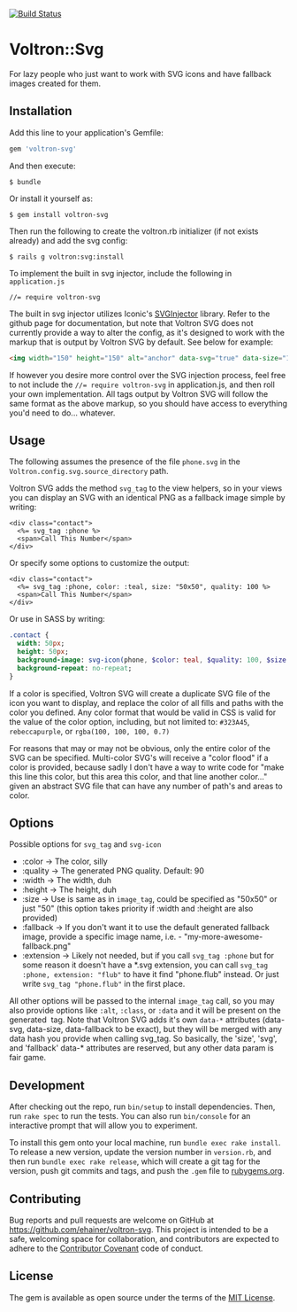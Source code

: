 [![Build Status](https://travis-ci.org/ehainer/voltron-svg.svg?branch=master)](https://travis-ci.org/ehainer/voltron-svg)

# Voltron::Svg

For lazy people who just want to work with SVG icons and have fallback images created for them.

## Installation

Add this line to your application's Gemfile:

```ruby
gem 'voltron-svg'
```

And then execute:

    $ bundle

Or install it yourself as:

    $ gem install voltron-svg

Then run the following to create the voltron.rb initializer (if not exists already) and add the svg config:

    $ rails g voltron:svg:install

To implement the built in svg injector, include the following in `application.js`

```
//= require voltron-svg
```

The built in svg injector utilizes Iconic's [SVGInjector](https://github.com/iconic/SVGInjector) library. Refer to the github page for documentation, but note that Voltron SVG does not currently provide a way to alter the config, as it's designed to work with the markup that is output by Voltron SVG by default. See below for example:

```html
<img width="150" height="150" alt="anchor" data-svg="true" data-size="150x150" data-fallback="/assets/anchor.150x150.TEAL-8cf90f05009ceff4967786502d3c840ef14a79dcb40fa84b156c8ec94e35dfeb.png" src="/assets/anchor.TEAL-f982442b37f0c6c919e15d015d1d0ed9e8c4647116ae4a849ce48b9f7e315c13.svg">
```

If however you desire more control over the SVG injection process, feel free to not include the `//= require voltron-svg` in application.js, and then roll your own implementation. All tags output by Voltron SVG will follow the same format as the above markup, so you should have access to everything you'd need to do... whatever.

## Usage

The following assumes the presence of the file `phone.svg` in the `Voltron.config.svg.source_directory` path.

Voltron SVG adds the method `svg_tag` to the view helpers, so in your views you can display an SVG with an identical PNG as a fallback image simple by writing:

```erb
<div class="contact">
  <%= svg_tag :phone %>
  <span>Call This Number</span>
</div>
```

Or specify some options to customize the output:

```erb
<div class="contact">
  <%= svg_tag :phone, color: :teal, size: "50x50", quality: 100 %>
  <span>Call This Number</span>
</div>
```

Or use in SASS by writing:

```sass
.contact {
  width: 50px;
  height: 50px;
  background-image: svg-icon(phone, $color: teal, $quality: 100, $size: "50x50");
  background-repeat: no-repeat;
}
```

If a color is specified, Voltron SVG will create a duplicate SVG file of the icon you want to display, and replace the color of all fills and paths with the color you defined. Any color format that would be valid in CSS is valid for the value of the color option, including, but not limited to: `#323A45`, `rebeccapurple`, or `rgba(100, 100, 100, 0.7)`

For reasons that may or may not be obvious, only the entire color of the SVG can be specified. Multi-color SVG's will receive a "color flood" if a color is provided, because sadly I don't have a way to write code for "make this line this color, but this area this color, and that line another color..." given an abstract SVG file that can have any number of path's and areas to color.

## Options

Possible options for `svg_tag` and `svg-icon`

* :color -> The color, silly
* :quality -> The generated PNG quality. Default: 90
* :width -> The width, duh
* :height -> The height, duh
* :size -> Use is same as in `image_tag`, could be specified as "50x50" or just "50" (this option takes priority if :width and :height are also provided)
* :fallback -> If you don't want it to use the default generated fallback image, provide a specific image name, i.e. - "my-more-awesome-fallback.png"
* :extension -> Likely not needed, but if you call `svg_tag :phone` but for some reason it doesn't have a *.svg extension, you can call `svg_tag :phone, extension: "flub"` to have it find "phone.flub" instead. Or just write `svg_tag "phone.flub"` in the first place.

All other options will be passed to the internal `image_tag` call, so you may also provide options like `:alt`, `:class`, or `:data` and it will be present on the generated <img /> tag. Note that Voltron SVG adds it's own `data-*` attributes (data-svg, data-size, data-fallback to be exact), but they will be merged with any data hash you provide when calling svg_tag. So basically, the 'size', 'svg', and 'fallback' data-* attributes are reserved, but any other data param is fair game.

## Development

After checking out the repo, run `bin/setup` to install dependencies. Then, run `rake spec` to run the tests. You can also run `bin/console` for an interactive prompt that will allow you to experiment.

To install this gem onto your local machine, run `bundle exec rake install`. To release a new version, update the version number in `version.rb`, and then run `bundle exec rake release`, which will create a git tag for the version, push git commits and tags, and push the `.gem` file to [rubygems.org](https://rubygems.org).

## Contributing

Bug reports and pull requests are welcome on GitHub at https://github.com/ehainer/voltron-svg. This project is intended to be a safe, welcoming space for collaboration, and contributors are expected to adhere to the [Contributor Covenant](http://contributor-covenant.org) code of conduct.

## License

The gem is available as open source under the terms of the [MIT License](http://opensource.org/licenses/MIT).


